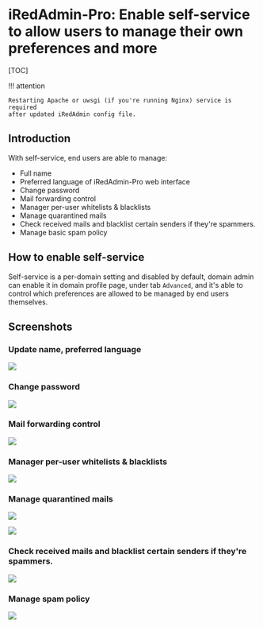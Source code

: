 # iRedAdmin-Pro: Enable self-service to allow users to manage their own preferences and more

[TOC]

!!! attention

    Restarting Apache or uwsgi (if you're running Nginx) service is required
    after updated iRedAdmin config file.

## Introduction

With self-service, end users are able to manage:

* Full name
* Preferred language of iRedAdmin-Pro web interface
* Change password
* Mail forwarding control
* Manager per-user whitelists & blacklists
* Manage quarantined mails
* Check received mails and blacklist certain senders if they're spammers.
* Manage basic spam policy

## How to enable self-service

Self-service is a per-domain setting and disabled by default, domain admin can
enable it in domain profile page, under tab `Advanced`, and it's able to
control which preferences are allowed to be managed by end users themselves.

## Screenshots

### Update name, preferred language

![](../images/iredadmin/self-service.preferences.general.png)

### Change password

![](../images/iredadmin/self-service.preferences.password.png)

### Mail forwarding control

![](../images/iredadmin/self-service.preferences.forwarding.png)

### Manager per-user whitelists & blacklists

![](../images/iredadmin/self-service.wblist.png)

### Manage quarantined mails

![](../images/iredadmin/self-service.quarantined.png)

![](../images/iredadmin/self-service.quarantined.2.png)

### Check received mails and blacklist certain senders if they're spammers.

![](../images/iredadmin/self-service.received.png)

### Manage spam policy

![](../images/iredadmin/self-service.spampolicy.png)
